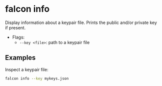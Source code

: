 # falcon info

Display information about a keypair file. Prints the public and/or private key if present.

- Flags:
  - `--key <file>`: path to a keypair file

## Examples

Inspect a keypair file:

```bash
falcon info --key mykeys.json
```
